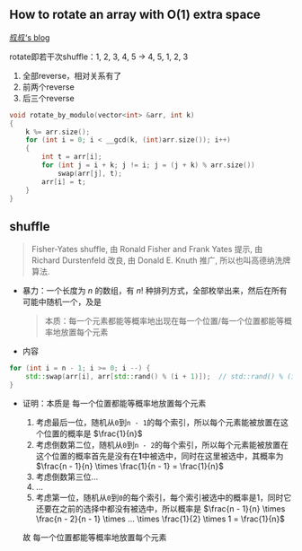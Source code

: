 ## How to rotate an array with O(1) extra space

[叔叔‘s blog](https://zclll.com/index.php/algo/37.html)

rotate即若干次shuffle：1, 2, 3, 4, 5 -> 4, 5, 1, 2, 3

1. 全部reverse，相对关系有了
2. 前两个reverse
3. 后三个reverse

```c++
void rotate_by_modulo(vector<int> &arr, int k)
{
	k %= arr.size();
	for (int i = 0; i < __gcd(k, (int)arr.size()); i++)
	{
		int t = arr[i];
		for (int j = i + k; j != i; j = (j + k) % arr.size())
			swap(arr[j], t);
		arr[i] = t;
	}
}
```

## shuffle

> Fisher-Yates shuffle, 由 Ronald Fisher and Frank Yates 提示, 由 Richard Durstenfeld 改良, 由 Donald E. Knuth 推广, 所以也叫高德纳洗牌算法.

+ 暴力：一个长度为 $n$ 的数组，有 $n!$ 种排列方式，全部枚举出来，然后在所有可能中随机一个，及是

    > 本质：每一个元素都能等概率地出现在每一个位置/每一个位置都能等概率地放置每个元素

+ 内容

```cpp
for (int i = n - 1; i >= 0; i --) {
    std::swap(arr[i], arr[std::rand() % (i + 1)]);  // std::rand() % (i + 1) -> 在0到i之间随机一个数字
}
```

+ 证明：本质是 每一个位置都能等概率地放置每个元素

    1. 考虑最后一位，随机从`0`到`n - 1`的每个索引，所以每个元素能被放置在这个位置的概率是 $\frac{1}{n}$
    2. 考虑倒数第二位，随机从`0`到`n - 2`的每个索引，所以每个元素能被放置在这个位置的概率首先是没有在**1**中被选中，同时在这里被选中，其概率为 $\frac{n - 1}{n} \times \frac{1}{n - 1} = \frac{1}{n}$
    3. 考虑倒数第三位...
    4. ...
    5. 考虑第一位，随机从`0`到`0`的每个索引，每个索引被选中的概率是1，同时它还要在之前的选择中都没有被选中，所以概率是 $\frac{n - 1}{n} \times \frac{n - 2}{n - 1} \times ... \times \frac{1}{2} \times 1 = \frac{1}{n}$

    故 每一个位置都能等概率地放置每个元素
